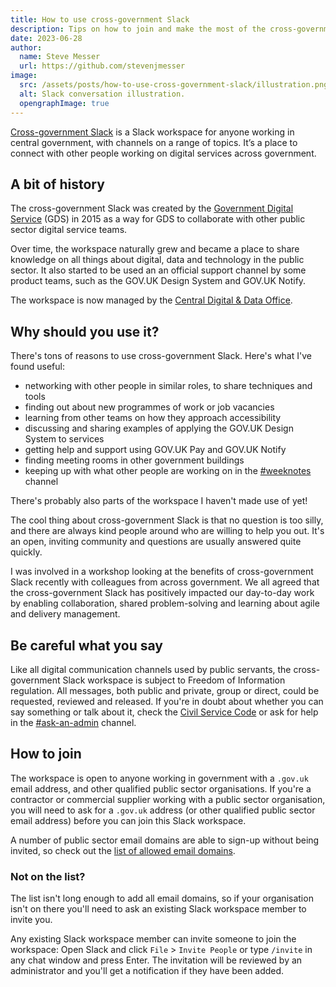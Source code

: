 ```yaml
---
title: How to use cross-government Slack
description: Tips on how to join and make the most of the cross-government Slack workspace.
date: 2023-06-28
author:
  name: Steve Messer
  url: https://github.com/stevenjmesser
image:
  src: /assets/posts/how-to-use-cross-government-slack/illustration.png
  alt: Slack conversation illustration.
  opengraphImage: true
---
```


[Cross-government Slack](https://ukgovernmentdigital.slack.com/) is a Slack workspace for anyone working in central government, with channels on a range of topics. It’s a place to connect with other people working on digital services across government.

## A bit of history

The cross-government Slack was created by the [Government Digital Service](https://www.gov.uk/government/organisations/government-digital-service) (GDS) in 2015 as a way for GDS to collaborate with other public sector digital service teams.

Over time, the workspace naturally grew and became a place to share knowledge on all things about digital, data and technology in the public sector. It also started to be used an an official support channel by some product teams, such as the GOV.UK Design System and GOV.UK Notify.

The workspace is now managed by the [Central Digital & Data Office](https://www.gov.uk/government/organisations/central-digital-and-data-office).

## Why should you use it?

There's tons of reasons to use cross-government Slack. Here's what I've found useful:

- networking with other people in similar roles, to share techniques and tools
- finding out about new programmes of work or job vacancies
- learning from other teams on how they approach accessibility
- discussing and sharing examples of applying the GOV.UK Design System to services
- getting help and support using GOV.UK Pay and GOV.UK Notify
- finding meeting rooms in other government buildings
- keeping up with what other people are working on in the [#weeknotes](https://ukgovernmentdigital.slack.com/archives/CE2K1LU3Y) channel

There's probably also parts of the workspace I haven't made use of yet!

The cool thing about cross-government Slack is that no question is too silly, and there are always kind people around who are willing to help you out. It's an open, inviting community and questions are usually answered quite quickly.

I was involved in a workshop looking at the benefits of cross-government Slack recently with colleagues from across government. We all agreed that the cross-government Slack has positively impacted our day-to-day work by enabling collaboration, shared problem-solving and learning about agile and delivery management.

## Be careful what you say

Like all digital communication channels used by public servants, the cross-government Slack workspace is subject to Freedom of Information regulation. All messages, both public and private, group or direct, could be requested, reviewed and released. If you're in doubt about whether you can say something or talk about it, check the [Civil Service Code](https://www.gov.uk/government/publications/civil-service-code/the-civil-service-code) or ask for help in the [#ask-an-admin](https://ukgovernmentdigital.slack.com/archives/C039WM501EK) channel.

## How to join

The workspace is open to anyone working in government with a `.gov.uk` email address, and other qualified public sector organisations. If you're a contractor or commercial supplier working with a public sector organisation, you will need to ask for a `.gov.uk` address (or other qualified public sector email address) before you can join this Slack workspace.

A number of public sector email domains are able to sign-up without being invited, so check out the [list of allowed email domains](https://ukgovernmentdigital.slack.com/signup#/domain-signup).

### Not on the list?

The list isn't long enough to add all email domains, so if your organisation isn't on there you'll need to ask an existing Slack workspace member to invite you.

Any existing Slack workspace member can invite someone to join the workspace: Open Slack and click `File` > `Invite People` or type `/invite` in any chat window and press Enter. The invitation will be reviewed by an administrator and you'll get a notification if they have been added.
